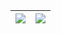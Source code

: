 <!-- ### Hi there 👋 -->

<!--
**Berkesole/Berkesole** is a ✨ _special_ ✨ repository because its `README.md` (this file) appears on your GitHub profile.

Here are some ideas to get you started:

- 🔭 I’m currently working on ...
- 🌱 I’m currently learning ...
- 👯 I’m looking to collaborate on ...
- 🤔 I’m looking for help with ...
- 💬 Ask me about ...
- 📫 How to reach me: ...
- 😄 Pronouns: ...
- ⚡ Fun fact: ...
-->

| <img align="center" src="https://github-readme-stats.vercel.app/api?username=Berkesole&show_icons=true&hide_border=true" /> | <img align="center" src="https://github-readme-streak-stats.herokuapp.com?user=Berkesole&hide_border=true&date_format=M%20j%5B%2C%20Y%5D&ring=7EDDCF&fire=7EDDCF" /> |
| ------------------------------------------------------------ | ------------------------------------------------------------ |

